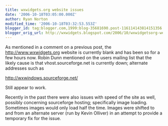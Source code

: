 ```yaml
---
title: wxwidgets.org website issues
date: '2006-10-18T03:05:00.000Z'
author: Ryan Norton
modified_time: '2006-10-18T03:32:53.553Z'
blogger_id: tag:blogger.com,1999:blog-35681690.post-116114143814151356
blogger_orig_url: http://wxwidgets.blogspot.com/2006/10/wxwidgetsorg-website-issues.html
---
```


As mentioned in a comment on a previous post, the <http://www.wxwidgets.org>
website is currently blank and has been so for a few hours now. Robin Dunn
mentioned on the users mailing list that the likely cause is that
vhost.sourceforge.net is currently down; alternate addresses such as

<http://wxwindows.sourceforge.net/>

Still appear to work.

Recently in the past there were also issues with speed of the site as well,
possibly concerning sourceforge hosting; specifically image loading. Sometimes
images would only load half the time. Images were shifted to and from an
alternate server (run by Kevin Olliver) in an attempt to provide a temporary fix
for the issue.
